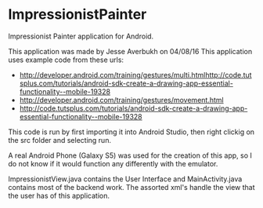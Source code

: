 # ImpressionistPainter

Impressionist Painter application for Android.

This application was made by Jesse Averbukh on 04/08/16 This application uses example code from these urls:

  - http://developer.android.com/training/gestures/multi.htmlhttp://code.tutsplus.com/tutorials/android-sdk-create-a-drawing-app-essential-functionality--mobile-19328
  - http://developer.android.com/training/gestures/movement.html
  - http://code.tutsplus.com/tutorials/android-sdk-create-a-drawing-app-essential-functionality--mobile-19328


This code is run by first importing it into Android Studio, then right clickig on the src folder and selecting run.

A real Android Phone (Galaxy S5) was used for the creation of this app, so I do not know if it would function any differently with the emulator.

ImpressionistView.java contains the User Interface and MainActivity.java contains most of the backend work. The assorted xml's handle the view that the user has of this application.
